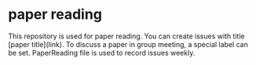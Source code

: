 # paper reading

This repository is used for paper reading. You can create issues with title \[paper title\]\(link\). To discuss a paper in group meeting, a special label can be set.
PaperReading file is used to record issues weekly.
